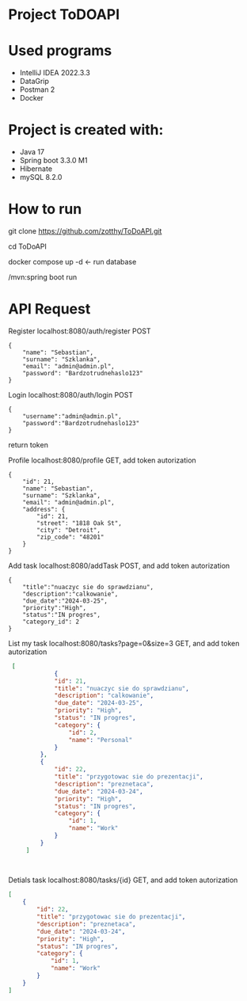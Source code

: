 
# Project ToDOAPI

# Used programs
- IntelliJ IDEA 2022.3.3
- DataGrip
- Postman 2
- Docker

# Project is created with:
- Java 17
- Spring boot 3.3.0 M1
- Hibernate
- mySQL  8.2.0

# How to run
git clone https://github.com/zotthy/ToDoAPI.git


cd ToDoAPI


docker compose up -d  <- run database


/mvn:spring boot run

# API Request

Register localhost:8080/auth/register POST


    {
        "name": "Sebastian",
        "surname": "Szklanka",
        "email": "admin@admin.pl",
        "password": "Bardzotrudnehaslo123"
    }


Login localhost:8080/auth/login POST


	{
    	"username":"admin@admin.pl",
    	"password":"Bardzotrudnehaslo123"
	}
return token

Profile localhost:8080/profile GET, add token autorization


	{
    	"id": 21,
    	"name": "Sebastian",
    	"surname": "Szklanka",
    	"email": "admin@admin.pl",
    	"address": {
        	"id": 21,
        	"street": "1818 Oak St",
        	"city": "Detroit",
        	"zip_code": "48201"
    	}
	}


Add task localhost:8080/addTask POST, and add token autorization


	{
    	"title":"nuaczyc sie do sprawdzianu",
    	"description":"calkowanie",
    	"due_date":"2024-03-25",
    	"priority":"High",
    	"status":"IN progres",
    	"category_id": 2
	}

List my task localhost:8080/tasks?page=0&size=3 GET, and add token autorization
   ```json
 	[
            	{
                "id": 21,
                "title": "nuaczyc sie do sprawdzianu",
                "description": "calkowanie",
                "due_date": "2024-03-25",
                "priority": "High",
                "status": "IN progres",
                "category": {
                    "id": 2,
                    "name": "Personal"
                }
            },
            {
                "id": 22,
                "title": "przygotowac sie do prezentacji",
                "description": "preznetaca",
                "due_date": "2024-03-24",
                "priority": "High",
                "status": "IN progres",
                "category": {
                    "id": 1,
                    "name": "Work"
                }
            }
        ]
    
    
```


Detials task localhost:8080/tasks/{id}  GET, and add token autorization



```json
[
    {
        "id": 22,
        "title": "przygotowac sie do prezentacji",
        "description": "preznetaca",
        "due_date": "2024-03-24",
        "priority": "High",
        "status": "IN progres",
        "category": {
            "id": 1,
            "name": "Work"
        }
    }
]
```
